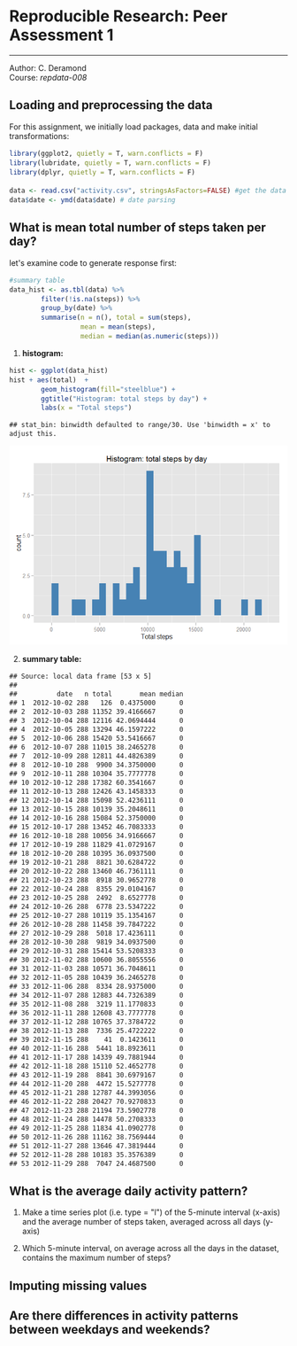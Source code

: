 # Reproducible Research: Peer Assessment 1
------------------------------------------


Author:  C. Deramond  
Course:  *repdata-008* 


## Loading and preprocessing the data

For this assignment, we initially load packages, data and make initial transformations:

```r
library(ggplot2, quietly = T, warn.conflicts = F)
library(lubridate, quietly = T, warn.conflicts = F)
library(dplyr, quietly = T, warn.conflicts = F)

data <- read.csv("activity.csv", stringsAsFactors=FALSE) #get the data
data$date <- ymd(data$date) # date parsing              
```


## What is mean total number of steps taken per day?

let's examine code to generate response first:


```r
#summary table
data_hist <- as.tbl(data) %>%
        filter(!is.na(steps)) %>%
        group_by(date) %>%
        summarise(n = n(), total = sum(steps), 
                  mean = mean(steps), 
                  median = median(as.numeric(steps))) 
```
1. **histogram:**

```r
hist <- ggplot(data_hist)
hist + aes(total)  + 
        geom_histogram(fill="steelblue") + 
        ggtitle("Histogram: total steps by day") + 
        labs(x = "Total steps")
```

```
## stat_bin: binwidth defaulted to range/30. Use 'binwidth = x' to adjust this.
```

![](./PA1_template_files/figure-html/unnamed-chunk-3-1.png) 

2. **summary table:** 

```
## Source: local data frame [53 x 5]
## 
##          date   n total       mean median
## 1  2012-10-02 288   126  0.4375000      0
## 2  2012-10-03 288 11352 39.4166667      0
## 3  2012-10-04 288 12116 42.0694444      0
## 4  2012-10-05 288 13294 46.1597222      0
## 5  2012-10-06 288 15420 53.5416667      0
## 6  2012-10-07 288 11015 38.2465278      0
## 7  2012-10-09 288 12811 44.4826389      0
## 8  2012-10-10 288  9900 34.3750000      0
## 9  2012-10-11 288 10304 35.7777778      0
## 10 2012-10-12 288 17382 60.3541667      0
## 11 2012-10-13 288 12426 43.1458333      0
## 12 2012-10-14 288 15098 52.4236111      0
## 13 2012-10-15 288 10139 35.2048611      0
## 14 2012-10-16 288 15084 52.3750000      0
## 15 2012-10-17 288 13452 46.7083333      0
## 16 2012-10-18 288 10056 34.9166667      0
## 17 2012-10-19 288 11829 41.0729167      0
## 18 2012-10-20 288 10395 36.0937500      0
## 19 2012-10-21 288  8821 30.6284722      0
## 20 2012-10-22 288 13460 46.7361111      0
## 21 2012-10-23 288  8918 30.9652778      0
## 22 2012-10-24 288  8355 29.0104167      0
## 23 2012-10-25 288  2492  8.6527778      0
## 24 2012-10-26 288  6778 23.5347222      0
## 25 2012-10-27 288 10119 35.1354167      0
## 26 2012-10-28 288 11458 39.7847222      0
## 27 2012-10-29 288  5018 17.4236111      0
## 28 2012-10-30 288  9819 34.0937500      0
## 29 2012-10-31 288 15414 53.5208333      0
## 30 2012-11-02 288 10600 36.8055556      0
## 31 2012-11-03 288 10571 36.7048611      0
## 32 2012-11-05 288 10439 36.2465278      0
## 33 2012-11-06 288  8334 28.9375000      0
## 34 2012-11-07 288 12883 44.7326389      0
## 35 2012-11-08 288  3219 11.1770833      0
## 36 2012-11-11 288 12608 43.7777778      0
## 37 2012-11-12 288 10765 37.3784722      0
## 38 2012-11-13 288  7336 25.4722222      0
## 39 2012-11-15 288    41  0.1423611      0
## 40 2012-11-16 288  5441 18.8923611      0
## 41 2012-11-17 288 14339 49.7881944      0
## 42 2012-11-18 288 15110 52.4652778      0
## 43 2012-11-19 288  8841 30.6979167      0
## 44 2012-11-20 288  4472 15.5277778      0
## 45 2012-11-21 288 12787 44.3993056      0
## 46 2012-11-22 288 20427 70.9270833      0
## 47 2012-11-23 288 21194 73.5902778      0
## 48 2012-11-24 288 14478 50.2708333      0
## 49 2012-11-25 288 11834 41.0902778      0
## 50 2012-11-26 288 11162 38.7569444      0
## 51 2012-11-27 288 13646 47.3819444      0
## 52 2012-11-28 288 10183 35.3576389      0
## 53 2012-11-29 288  7047 24.4687500      0
```




## What is the average daily activity pattern?

1. Make a time series plot (i.e. type = "l") of the 5-minute interval (x-axis) and the average number of steps taken, averaged across all days (y-axis)




2. Which 5-minute interval, on average across all the days in the dataset, contains the maximum number of steps?




## Imputing missing values



## Are there differences in activity patterns between weekdays and weekends?
